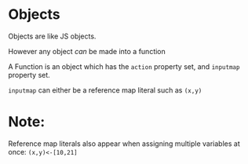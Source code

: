 Objects
======
Objects are like JS objects.

However any object _can_ be made into a function

A Function is an object which has the `action` property set, and `inputmap` property set.


`inputmap` can either be a reference map literal such as `(x,y)`

Note:
=
Reference map literals also appear when assigning multiple variables at once:
`(x,y)<-[10,21]`
